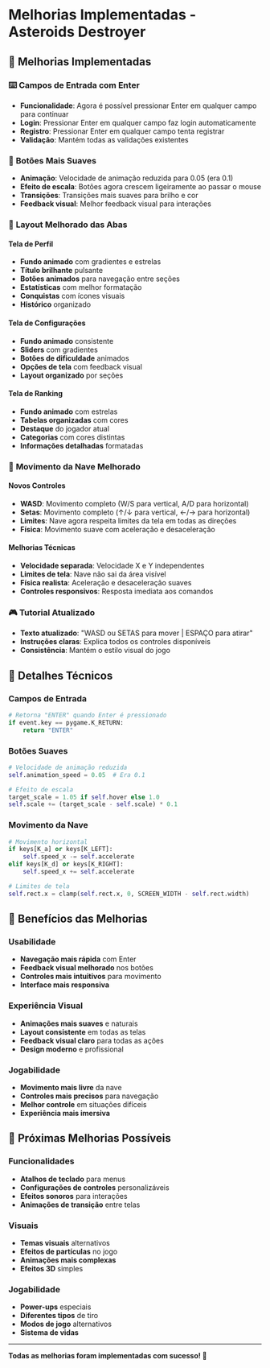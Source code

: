 # Melhorias Implementadas - Asteroids Destroyer

## 🎯 Melhorias Implementadas

### ⌨️ **Campos de Entrada com Enter**
- **Funcionalidade**: Agora é possível pressionar Enter em qualquer campo para continuar
- **Login**: Pressionar Enter em qualquer campo faz login automaticamente
- **Registro**: Pressionar Enter em qualquer campo tenta registrar
- **Validação**: Mantém todas as validações existentes

### 🎨 **Botões Mais Suaves**
- **Animação**: Velocidade de animação reduzida para 0.05 (era 0.1)
- **Efeito de escala**: Botões agora crescem ligeiramente ao passar o mouse
- **Transições**: Transições mais suaves para brilho e cor
- **Feedback visual**: Melhor feedback visual para interações

### 🌟 **Layout Melhorado das Abas**

#### **Tela de Perfil**
- **Fundo animado** com gradientes e estrelas
- **Título brilhante** pulsante
- **Botões animados** para navegação entre seções
- **Estatísticas** com melhor formatação
- **Conquistas** com ícones visuais
- **Histórico** organizado

#### **Tela de Configurações**
- **Fundo animado** consistente
- **Sliders** com gradientes
- **Botões de dificuldade** animados
- **Opções de tela** com feedback visual
- **Layout organizado** por seções

#### **Tela de Ranking**
- **Fundo animado** com estrelas
- **Tabelas organizadas** com cores
- **Destaque** do jogador atual
- **Categorias** com cores distintas
- **Informações detalhadas** formatadas

### 🚀 **Movimento da Nave Melhorado**

#### **Novos Controles**
- **WASD**: Movimento completo (W/S para vertical, A/D para horizontal)
- **Setas**: Movimento completo (↑/↓ para vertical, ←/→ para horizontal)
- **Limites**: Nave agora respeita limites da tela em todas as direções
- **Física**: Movimento suave com aceleração e desaceleração

#### **Melhorias Técnicas**
- **Velocidade separada**: Velocidade X e Y independentes
- **Limites de tela**: Nave não sai da área visível
- **Física realista**: Aceleração e desaceleração suaves
- **Controles responsivos**: Resposta imediata aos comandos

### 🎮 **Tutorial Atualizado**
- **Texto atualizado**: "WASD ou SETAS para mover | ESPAÇO para atirar"
- **Instruções claras**: Explica todos os controles disponíveis
- **Consistência**: Mantém o estilo visual do jogo

## 🔧 **Detalhes Técnicos**

### **Campos de Entrada**
```python
# Retorna "ENTER" quando Enter é pressionado
if event.key == pygame.K_RETURN:
    return "ENTER"
```

### **Botões Suaves**
```python
# Velocidade de animação reduzida
self.animation_speed = 0.05  # Era 0.1

# Efeito de escala
target_scale = 1.05 if self.hover else 1.0
self.scale += (target_scale - self.scale) * 0.1
```

### **Movimento da Nave**
```python
# Movimento horizontal
if keys[K_a] or keys[K_LEFT]:
    self.speed_x -= self.accelerate
elif keys[K_d] or keys[K_RIGHT]:
    self.speed_x += self.accelerate

# Limites de tela
self.rect.x = clamp(self.rect.x, 0, SCREEN_WIDTH - self.rect.width)
```

## 🎯 **Benefícios das Melhorias**

### **Usabilidade**
- **Navegação mais rápida** com Enter
- **Feedback visual melhorado** nos botões
- **Controles mais intuitivos** para movimento
- **Interface mais responsiva**

### **Experiência Visual**
- **Animações mais suaves** e naturais
- **Layout consistente** em todas as telas
- **Feedback visual claro** para todas as ações
- **Design moderno** e profissional

### **Jogabilidade**
- **Movimento mais livre** da nave
- **Controles mais precisos** para navegação
- **Melhor controle** em situações difíceis
- **Experiência mais imersiva**

## 🚀 **Próximas Melhorias Possíveis**

### **Funcionalidades**
- **Atalhos de teclado** para menus
- **Configurações de controles** personalizáveis
- **Efeitos sonoros** para interações
- **Animações de transição** entre telas

### **Visuais**
- **Temas visuais** alternativos
- **Efeitos de partículas** no jogo
- **Animações mais complexas**
- **Efeitos 3D** simples

### **Jogabilidade**
- **Power-ups** especiais
- **Diferentes tipos** de tiro
- **Modos de jogo** alternativos
- **Sistema de vidas**

---

**Todas as melhorias foram implementadas com sucesso! 🎉** 